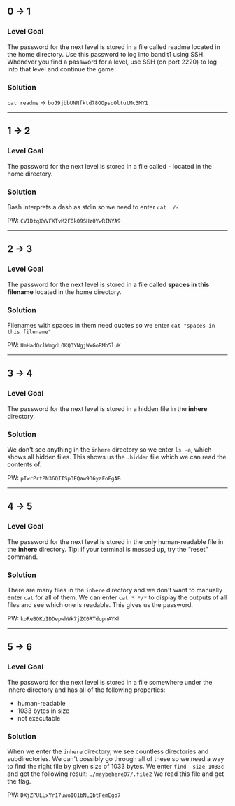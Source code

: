 ## 0 -> 1
### Level Goal

The password for the next level is stored in a file called readme located in the home directory. Use this password to log into bandit1 using SSH. Whenever you find a password for a level, use SSH (on port 2220) to log into that level and continue the game.
### Solution
`cat readme` -> `boJ9jbbUNNfktd78OOpsqOltutMc3MY1`

---

## 1 -> 2
### Level Goal
The password for the next level is stored in a file called - located in the home directory.
### Solution
Bash interprets a dash as stdin so we need to enter `cat ./-`

PW: `CV1DtqXWVFXTvM2F0k09SHz0YwRINYA9`

---

## 2 -> 3
### Level Goal
The password for the next level is stored in a file called **spaces in this filename** located in the home directory.
### Solution
Filenames with spaces in them need quotes so we enter `cat "spaces in this filename"`

PW: `UmHadQclWmgdLOKQ3YNgjWxGoRMb5luK`

---

## 3 -> 4
### Level Goal
The password for the next level is stored in a hidden file in the **inhere** directory.
### Solution
We don't see anything in the `inhere` directory so we enter `ls -a`, which shows all hidden files.  This shows us the `.hidden` file which we can read the contents of.

PW: `pIwrPrtPN36QITSp3EQaw936yaFoFgAB`

---

## 4 -> 5
### Level Goal
The password for the next level is stored in the only human-readable file in the **inhere** directory. Tip: if your terminal is messed up, try the “reset” command.
### Solution
There are many files in the `inhere` directory and we don't want to manually enter `cat` for all of them.  We can enter `cat * */*` to display the outputs of all files and see which one is readable.  This gives us the password.

PW: `koReBOKuIDDepwhWk7jZC0RTdopnAYKh`

---

## 5 -> 6
### Level Goal
The password for the next level is stored in a file somewhere under the inhere directory and has all of the following properties:

- human-readable
- 1033 bytes in size
- not executable

### Solution
When we enter the `inhere` directory, we see countless directories and subdirectories.  We can't possibly go through all of these so we need a way to find the right file by given size of 1033 bytes.  We enter `find -size 1033c` and get the following result: `./maybehere07/.file2`  We read this file and get the flag.

PW: `DXjZPULLxYr17uwoI01bNLQbtFemEgo7`

